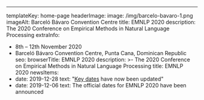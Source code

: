 ---
templateKey: home-page
headerImage:
  image: /img/barcelo-bavaro-1.png
  imageAlt: Barceló Bávaro Convention Centre
title: EMNLP 2020
description: The 2020 Conference on Empirical Methods in Natural Language Processing
extraInfo: 
  - 8th – 12th November 2020
  - Barceló Bávaro Convention Centre, Punta Cana, Dominican Republic
seo:
  browserTitle: EMNLP 2020
  description: >-
    The 2020 Conference on Empirical Methods in Natural Language Processing
  title: EMNLP 2020
newsItems:
  - date: 2019-12-28
    text: "[Key dates](/about) have now been updated"
  - date: 2019-12-06
    text: The official dates for EMNLP 2020 have been announced
